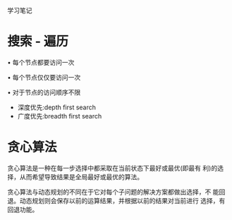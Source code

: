 学习笔记
# 搜索 - 遍历
• 每个节点都要访问一次

• 每个节点仅仅要访问一次

• 对于节点的访问顺序不限
- 深度优先:depth first search
- 广度优先:breadth first search

# 贪心算法
贪心算法是一种在每一步选择中都采取在当前状态下最好或最优(即最有
利)的选择，从而希望导致结果是全局最好或最优的算法。

贪心算法与动态规划的不同在于它对每个子问题的解决方案都做出选择，不
能回退。动态规划则会保存以前的运算结果，并根据以前的结果对当前进行
选择，有回退功能。